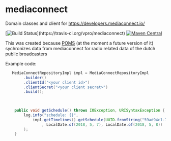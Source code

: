 # mediaconnect
Domain classes and client for https://developers.mediaconnect.io/


[![Build Status](https://travis-ci.org/vpro/mediaconnect.svg?)](https://travis-ci.org/vpro/mediaconnect)
[![Maven Central](https://img.shields.io/maven-central/v/nl.vpro/mediaconnect.svg?label=Maven%20Central)](https://search.maven.org/search?q=g:%22nl.vpro%22%20AND%20a:%22mediaconnect%22)


This was created because [POMS](https://rs.poms.omroep.nl/v3) (at the moment a future version of it) sychronizes data from mediaconnect for radio related data of the dutch public broadcasters


Example code:
```java
   MediaConnectRepositoryImpl impl = MediaConnectRepositoryImpl
        .builder()
        .clientId("<your client id>")
        .clientSecret("<your client secret>")
        .build();

 
   
    public void getSchedule() throws IOException, URISyntaxException {
        log.info("schedule: {}",
            impl.getTimelines().getSchedule(UUID.fromString("59ad94c1-7dec-4ea0-a9b4-b9eb4b6cfb16") // Channel.RAD5)
                , LocalDate.of(2018, 5, 7), LocalDate.of(2018, 5, 8))
        );
    }
```
